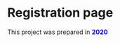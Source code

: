 # Registration page

This project was prepared in <span style="color: blue; font-weight: bold;">2020</span>
